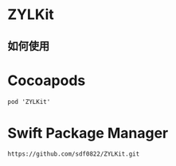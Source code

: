 # ZYLKit
## 如何使用
# Cocoapods
```
pod 'ZYLKit'
```

# Swift Package Manager
```
https://github.com/sdf0822/ZYLKit.git
```